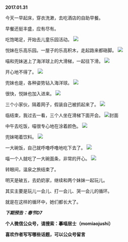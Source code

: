 
          
**2017.01.31**

今天一早起床，穿衣洗漱，去吃酒店的自助早餐。

早餐还挺丰盛，应有尽有。

吃饱喝足，开始去儿童乐园活动。
![](https://mmbiz.qlogo.cn/mmbiz_jpg/uDI3FLln00YOrgq0shfk8y1qr1xESFjRcKCG8MXJX2avWxI3m6t6yFya2Uz91e0Y1JPwd2HTflULJN2kT8gV6A/0?wx_fmt=jpeg)


悦妹在乐高乐园。一屋子的乐高积木，走起路来都硌脚。
![](https://mmbiz.qlogo.cn/mmbiz_jpg/uDI3FLln00YOrgq0shfk8y1qr1xESFjRbrdGy8FRpgaymI2II6RpGcOTZzGzA7Dpp7TqE7wcMnEDoyZpPQ3cXg/0?wx_fmt=jpeg)


喵和兜妹迷上了海洋球上的大滑梯，一起往下滑。
![](https://mmbiz.qlogo.cn/mmbiz_jpg/uDI3FLln00YOrgq0shfk8y1qr1xESFjRQUX1dxupU57GqW7OCyjqnqlzNFzBSzgRt8aqb7qanmhUPoJbWCa7RA/0?wx_fmt=jpeg)


开心地不得了。
![](https://mmbiz.qlogo.cn/mmbiz_jpg/uDI3FLln00YOrgq0shfk8y1qr1xESFjRaobJofy3rwic1Y59RG2x83iamPfNXbXZ4uoPaiaFPR2xcmWticNPTPX9aQ/0?wx_fmt=jpeg)


兜妹也是，各种姿势钻入海洋球。
![](https://mmbiz.qlogo.cn/mmbiz_jpg/uDI3FLln00YOrgq0shfk8y1qr1xESFjRk7Zl0dBicdQ0QJOZyOCNPpTBiaMmgdDCG5nL3FlxxkHBJia9YtjpaSYaA/0?wx_fmt=jpeg)


很快，悦妹也加入进来。
![](https://mmbiz.qlogo.cn/mmbiz_jpg/uDI3FLln00YOrgq0shfk8y1qr1xESFjRU5XNqh5pCJWe2eTzHUaz1oLoHgg7YdkTwibUtlvLYlJofFjBcZXfNTQ/0?wx_fmt=jpeg)


三个小家伙，隔着网子，假装自己被抓起来了。
![](https://mmbiz.qlogo.cn/mmbiz_jpg/uDI3FLln00YOrgq0shfk8y1qr1xESFjRY4jzTuuor3fXkUH1eBBNxia3g8z9zVPZWmna7Ts6qOhXAmfadWlGR8w/0?wx_fmt=jpeg)


临结束，我过去一看，三个人坐在滑梯下面开会。
![](https://mmbiz.qlogo.cn/mmbiz_jpg/uDI3FLln00YOrgq0shfk8y1qr1xESFjRCNibUmiaxgiaJOgegrwHfA3MTJibCbUqGiaLCzibIQKDJoCgxwSlBcnBVPCQ/0?wx_fmt=jpeg)封面


中午去吃饭，喵很专心地在涂着颜色。
![](https://mmbiz.qlogo.cn/mmbiz_jpg/uDI3FLln00YOrgq0shfk8y1qr1xESFjRc82WlnmZhwxPH0aeojgX7SFibmG5SpjKtHT2lbvkfk5DUnSQLGopU0Q/0?wx_fmt=jpeg)


兜妹喝着饮料。
![](https://mmbiz.qlogo.cn/mmbiz_jpg/uDI3FLln00YOrgq0shfk8y1qr1xESFjRVvg5V8QsphsymSOq8MNUDvfk4A1GrR5zuVZZ6DQLkO0ibic1zDNmf4bg/0?wx_fmt=jpeg)


一大碗饭，自己就呼噜呼噜地吃下去了。
![](https://mmbiz.qlogo.cn/mmbiz_jpg/uDI3FLln00YOrgq0shfk8y1qr1xESFjRbQJAHO8ZJ2zh81wAkx39EIDmr7jrNVibOibuK7J0asM1mEricvtAzZmIA/0?wx_fmt=jpeg)


喵一个人就吃了一大碗面条，非常的开心。
![](https://mmbiz.qlogo.cn/mmbiz_jpg/uDI3FLln00YOrgq0shfk8y1qr1xESFjRiaVmPMuDGZMjmWzDFDtIfMbggtBibaygeTr48MVfdNoTPhFTEAf16GgQ/0?wx_fmt=jpeg)


转眼间，温泉之旅结束了。

明天是破五，去奶奶家，继续和两个妹妹一起玩儿。

其实主要是玩儿一会儿、打一会儿、哭一会儿的循环。

就是在这样的循环中，她们都长大了。


***下期预告：春节D7***


**个人微信公众号，请搜索：摹喵居士（momiaojushi）**

**喜欢作者写写哪些话题，可以公众号留言**

        